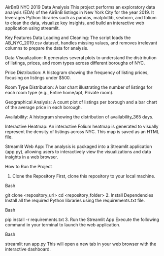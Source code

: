 AirBnB NYC 2019 Data Analysis
This project performs an exploratory data analysis (EDA) of the AirBnB listings in New York City for the year 2019. It leverages Python libraries such as pandas, matplotlib, seaborn, and folium to clean the data, visualize key insights, and build an interactive web application using streamlit.

Key Features
Data Loading and Cleaning: The script loads the AB_NYC_2019.csv dataset, handles missing values, and removes irrelevant columns to prepare the data for analysis.

Data Visualization: It generates several plots to understand the distribution of listings, prices, and room types across different boroughs of NYC.

Price Distribution: A histogram showing the frequency of listing prices, focusing on listings under $500.

Room Type Distribution: A bar chart illustrating the number of listings for each room type (e.g., Entire home/apt, Private room).

Geographical Analysis: A count plot of listings per borough and a bar chart of the average price in each borough.

Availability: A histogram showing the distribution of availability_365 days.

Interactive Heatmap: An interactive Folium heatmap is generated to visually represent the density of listings across NYC. This map is saved as an HTML file.

Streamlit Web App: The analysis is packaged into a Streamlit application (app.py), allowing users to interactively view the visualizations and data insights in a web browser.

How to Run the Project
1. Clone the Repository
First, clone this repository to your local machine.

Bash

git clone <repository_url>
cd <repository_folder>
2. Install Dependencies
Install all the required Python libraries using the requirements.txt file.

Bash

pip install -r requirements.txt
3. Run the Streamlit App
Execute the following command in your terminal to launch the web application.

Bash

streamlit run app.py
This will open a new tab in your web browser with the interactive dashboard.
